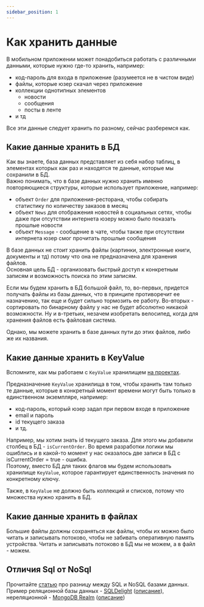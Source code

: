 ```yaml
---
sidebar_position: 1
---
```


# Как хранить данные 

В мобильном приложении может понадобиться работать с различными данными, которые нужно где-то хранить, например: 
- код-пароль для входа в приложение (разумеется не в чистом виде)
- файлы, которые юзер скачал через приложение
- коллекции однотипных элементов
  - новости
  - сообщения 
  - посты в ленте 
- и тд

Все эти данные следует хранить по разному, сейчас разберемся как. 

## Какие данные хранить в БД
Как вы знаете, база данных представляет из себя набор таблиц, в элементах которых как раз и находятся те данные, которые мы сохранили в БД.  
Важно понимать, что в базе данных нужно хранить именно повторяющиеся структуры, которые использует приложение, например:
- объект `Order` для приложения-ресторана, чтобы собирать статистику по количеству заказов в месяц
- объект `News` для отображения новостей в социальных сетях, чтобы даже при отсутствии интернета юзеру можно было показать прошлые новости
- объект `Message` - сообщение в чате, чтобы также при отсутствии интернета юзер смог прочитать прошлые сообщения

В базе данных не стоит хранить файлы (картинки, электронные книги, документы и тд) потому что она не предназначена для хранения файлов.  
Основная цель БД - организовать быстрый доступ к конкретным записям и возможность поиска по этим записям.  

Если мы будем хранить в БД большой файл, то, во-первых, придется получать файлы из базы данных, что в принципе противоречит ее назначению, так еще и будет сильно тормозить ее работу. 
Во-вторых - сортировать по бинарному файлу у нас не будет абсолютно никакой возможности. 
Ну и в-третьих, незачем изобретать велосипед, когда для хранения файлов есть файловая система.

Однако, мы можете хранить в базе данных пути до этих файлов, либо же их названия. 

## Какие данные хранить в KeyValue
Вспомните, как мы работаем с `KeyValue` хранилищем [на проектах](../kotlin-multiplatform-mobile/multiplatform-settings#keyvaluestorage).

Предназначение `KeyValue` хранилища в том, чтобы хранить там только те данные, которые в конкретный момент времени могут быть только в единственном экземпляре, например:
- код-пароль, который юзер задал при первом входе в приложение
- email и пароль
- id текущего заказа
- и тд.

Например, мы хотим знать id текущего заказа. Для этого мы добавили столбец в БД - `isCurrentOrder`. Во время разработки логики мы ошиблись и в какой-то момент у нас оказалось две записи в БД с isCurrentOrder = true - ошибка.  
Поэтому, вместо БД для таких флагов мы будем использовать хранилище `KeyValue`, которое гарантирует единственность значения по конкретному ключу.

Также, в `KeyValue` не должно быть коллекций и списков, потому что множества нужно хранить в БД. 

## Какие данные хранить в файлах
Большие файлы должны сохраняться как файлы, чтобы их можно было читать и записывать потоково, чтобы не забивать оперативную память устройства. Читать и записывать потоково в БД мы не можем, а в файл - можем.

## Отличия Sql от NoSql
Прочитайте [статью](https://smoff.ru/howitworks/otlichiya-sql-nosql) про разницу между SQL и NoSQL базами данных.  
Пример реляционной базы данных - [SQLDelight](https://github.com/cashapp/sqldelight/) ([описание](https://cashapp.github.io/sqldelight/multiplatform_sqlite/)), нереляционной - [MongoDB Realm](https://github.com/realm/realm-kotlin) ([описание](https://www.mongodb.com/docs/realm/get-started/introduction-mobile/))
